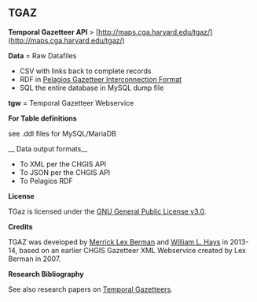 ## TGAZ

__Temporal Gazetteer API__ > [http://maps.cga.harvard.edu/tgaz/] (http://maps.cga.harvard.edu/tgaz/)

__Data__ = Raw Datafiles

* CSV with links back to complete records 
* RDF in [Pelagios Gazetteer Interconnection Format](https://github.com/pelagios/pelagios-cookbook/wiki/Pelagios-Gazetteer-Interconnection-Format)
* SQL the entire database in MySQL dump file

__tgw__ =  Temporal Gazetteer Webservice

__For Table definitions__

see .ddl files for MySQL/MariaDB

__ Data output formats__

* To XML per the CHGIS API
* To JSON per the CHGIS API
* To Pelagios RDF

__License__

TGaz is licensed under the [GNU General Public License v3.0](http://www.gnu.org/licenses/gpl.html).

__Credits__

TGAZ was developed by [Merrick Lex Berman](http://www.dbr.nu/bio) and [William L. Hays](https://www.linkedin.com/in/william-hays-1a50616/) in 2013-14, based on an earlier CHGIS Gazetteer XML Webservice created by Lex Berman in 2007.

__Research Bibliography__

See also research papers on [Temporal Gazetteers](https://sites.fas.harvard.edu/~chgis/gazetteer/).
